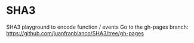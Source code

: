 # SHA3
SHA3 playground to encode function / events
Go to the gh-pages branch: https://github.com/juanfranblanco/SHA3/tree/gh-pages

